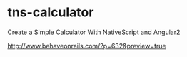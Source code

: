 # tns-calculator
Create a Simple Calculator With NativeScript and Angular2 <br />

http://www.behaveonrails.com/?p=632&preview=true
